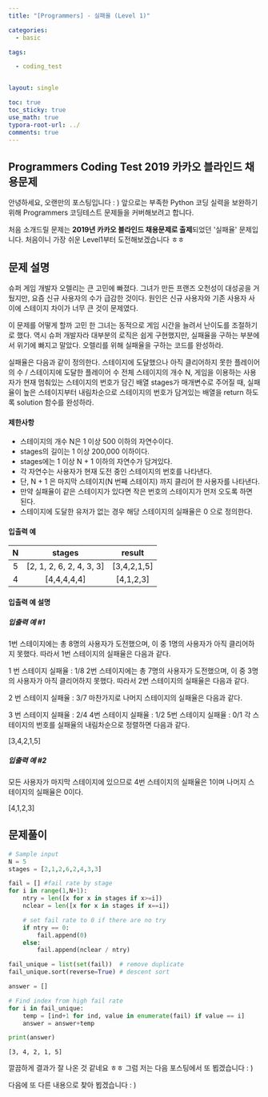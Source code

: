 ```yaml
---
title: "[Programmers] - 실패율 (Level 1)"

categories:
  - basic

tags:

  - coding_test


layout: single

toc: true
toc_sticky: true
use_math: true
typora-root-url: ../
comments: true
---
```


## Programmers Coding Test 2019 카카오 블라인드 채용문제

안녕하세요, 오랜만의 포스팅입니다 : )
앞으로는 부족한 Python 코딩 실력을 보완하기 위해 Programmers 코딩테스트 문제들을 커버해보려고 합니다.

처음 소개드릴 문제는 **2019년 카카오 블라인드 채용문제로 출제**되었던 '실패율' 문제입니다.
처음이니 가장 쉬운 Level1부터 도전해보겠습니다 ㅎㅎ

## 문제 설명

슈퍼 게임 개발자 오렐리는 큰 고민에 빠졌다. 그녀가 만든 프랜즈 오천성이 대성공을 거뒀지만, 요즘 신규 사용자의 수가 급감한 것이다. 원인은 신규 사용자와 기존 사용자 사이에 스테이지 차이가 너무 큰 것이 문제였다.

이 문제를 어떻게 할까 고민 한 그녀는 동적으로 게임 시간을 늘려서 난이도를 조절하기로 했다. 역시 슈퍼 개발자라 대부분의 로직은 쉽게 구현했지만, 실패율을 구하는 부분에서 위기에 빠지고 말았다. 오렐리를 위해 실패율을 구하는 코드를 완성하라.

실패율은 다음과 같이 정의한다.
스테이지에 도달했으나 아직 클리어하지 못한 플레이어의 수 / 스테이지에 도달한 플레이어 수
전체 스테이지의 개수 N, 게임을 이용하는 사용자가 현재 멈춰있는 스테이지의 번호가 담긴 배열 stages가 매개변수로 주어질 때, 실패율이 높은 스테이지부터 내림차순으로 스테이지의 번호가 담겨있는 배열을 return 하도록 solution 함수를 완성하라.

#### 제한사항
- 스테이지의 개수 N은 1 이상 500 이하의 자연수이다.
- stages의 길이는 1 이상 200,000 이하이다.
- stages에는 1 이상 N + 1 이하의 자연수가 담겨있다.
- 각 자연수는 사용자가 현재 도전 중인 스테이지의 번호를 나타낸다.
- 단, N + 1 은 마지막 스테이지(N 번째 스테이지) 까지 클리어 한 사용자를 나타낸다.
- 만약 실패율이 같은 스테이지가 있다면 작은 번호의 스테이지가 먼저 오도록 하면 된다.
- 스테이지에 도달한 유저가 없는 경우 해당 스테이지의 실패율은 0 으로 정의한다.

#### 입출력 예

|N|stages|result|
|:---:|:---:|:---:|
|5|[2, 1, 2, 6, 2, 4, 3, 3]|[3,4,2,1,5]|
|4|[4,4,4,4,4]|[4,1,2,3]|

#### 입출력 예 설명

##### 입출력 예 #1
1번 스테이지에는 총 8명의 사용자가 도전했으며, 이 중 1명의 사용자가 아직 클리어하지 못했다. 따라서 1번 스테이지의 실패율은 다음과 같다.

1 번 스테이지 실패율 : 1/8
2번 스테이지에는 총 7명의 사용자가 도전했으며, 이 중 3명의 사용자가 아직 클리어하지 못했다. 따라서 2번 스테이지의 실패율은 다음과 같다.

2 번 스테이지 실패율 : 3/7
마찬가지로 나머지 스테이지의 실패율은 다음과 같다.

3 번 스테이지 실패율 : 2/4
4번 스테이지 실패율 : 1/2
5번 스테이지 실패율 : 0/1
각 스테이지의 번호를 실패율의 내림차순으로 정렬하면 다음과 같다.

[3,4,2,1,5]

##### 입출력 예 #2

모든 사용자가 마지막 스테이지에 있으므로 4번 스테이지의 실패율은 1이며 나머지 스테이지의 실패율은 0이다.

[4,1,2,3]

## 문제풀이

```python
# Sample input
N = 5
stages = [2,1,2,6,2,4,3,3]

fail = [] #fail rate by stage
for i in range(1,N+1):
    ntry = len([x for x in stages if x>=i])
    nclear = len([x for x in stages if x==i])

    # set fail rate to 0 if there are no try
    if ntry == 0:  
        fail.append(0)
    else:
        fail.append(nclear / ntry)

fail_unique = list(set(fail))  # remove duplicate
fail_unique.sort(reverse=True) # descent sort

answer = []

# Find index from high fail rate
for i in fail_unique:
    temp = [ind+1 for ind, value in enumerate(fail) if value == i]
    answer = answer+temp

print(answer)


```

    [3, 4, 2, 1, 5]

깔끔하게 결과가 잘 나온 것 같네요 ㅎㅎ 그럼 저는 다음 포스팅에서 또 뵙겠습니다 : )

다음에 또 다른 내용으로 찾아 뵙겠습니다 : )
